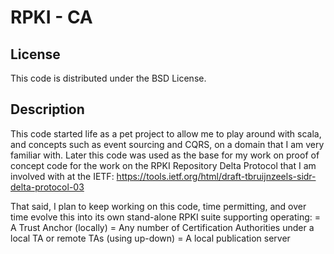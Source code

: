RPKI - CA
================

License
-------
This code is distributed under the BSD License.

Description
-----------
This code started life as a pet project to allow me to play around with scala, and concepts such as
event sourcing and CQRS, on a domain that I am very familiar with. Later this code was used as the
base for my work on proof of concept code for the work on the RPKI Repository Delta Protocol that
I am involved with at the IETF:
https://tools.ietf.org/html/draft-tbruijnzeels-sidr-delta-protocol-03

That said, I plan to keep working on this code, time permitting, and over time evolve this into
its own stand-alone RPKI suite supporting operating:
 = A Trust Anchor (locally)
 = Any number of Certification Authorities under a local TA or remote TAs (using up-down)
 = A local publication server
 

